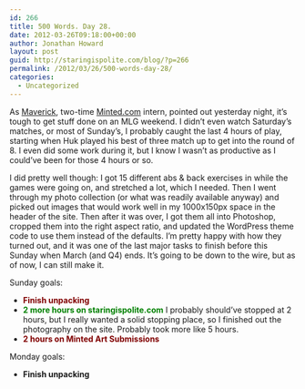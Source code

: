 ```yaml
---
id: 266
title: 500 Words. Day 28.
date: 2012-03-26T09:18:00+00:00
author: Jonathan Howard
layout: post
guid: http://staringispolite.com/blog/?p=266
permalink: /2012/03/26/500-words-day-28/
categories:
  - Uncategorized
---
```

As <a title="Maverick Lee's twitter account" href="https://twitter.com/#!/mav_lee" target="_blank">Maverick</a>, two-time <a href="http://www.minted.com" target="_blank">Minted.com</a> intern, pointed out yesterday night, it’s tough to get stuff done on an MLG weekend. I didn’t even watch Saturday’s matches, or most of Sunday&#8217;s, I probably caught the last 4 hours of play, starting when Huk played his best of three match up to get into the round of 8. I even did some work during it, but I know I wasn’t as productive as I could’ve been for those 4 hours or so.

I did pretty well though: I got 15 different abs & back exercises in while the games were going on, and stretched a lot, which I needed. Then I went through my photo collection (or what was readily available anyway) and picked out images that would work well in my 1000x150px space in the header of the site. Then after it was over, I got them all into Photoshop, cropped them into the right aspect ratio, and updated the WordPress theme code to use them instead of the defaults. I’m pretty happy with how they turned out, and it was one of the last major tasks to finish before this Sunday when March (and Q4) ends. It’s going to be down to the wire, but as of now, I can still make it.

<!--more-->Sunday goals:

  * <span style="color: #800000;"><strong>Finish unpacking</strong></span>
  * <span style="color: #008000;"><strong>2 more hours on staringispolite.com</strong></span> I probably should&#8217;ve stopped at 2 hours, but I really wanted a solid stopping place, so I finished out the photography on the site. Probably took more like 5 hours.
  * <span style="color: #800000;"><strong>2 hours on Minted Art Submissions</strong></span>

Monday goals:

  * **Finish unpacking**